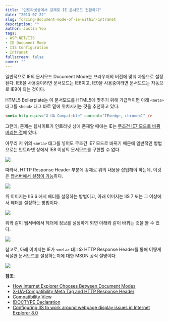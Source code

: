 ```yaml
---
title: "인트라넷상에서 강제로 IE 문서모드 전환하기"
date: "2013-07-22"
slug: forcing-document-mode-of-ie-within-intranet
description: ""
author: Justin Yoo
tags:
- ASP.NET/IIS
- IE Document Mode
- IIS Configuration
- Intranet
fullscreen: false
cover: ""
---
```


일반적으로 IE의 문서모드 Document Mode는 브라우저의 버전에 맞춰 자동으로 설정된다. IE8을 사용중이라면 문서모드는 IE8이고, IE9을 사용중이라면 문서모드는 자동으로 IE9이 되는 것이다.

HTML5 Boilerplate는 이 문서모드를 HTML5에 맞추기 위해 가급적이면 아래 `<meta>` 태그를 `<head>` 태그 바로 밑에 위치시키는 것을 추천하고 있다.

```html
<meta http-equiv="X-UA-Compatible" content="IE=edge, chrome=1" />

```

그런데, 문제는 웹사이트가 인트라넷 상에 존재할 때에는 IE는 [무조건 IE7 모드로 바꿔버리는 것](http://msdn.microsoft.com/en-us/library/ff955410(v=vs.110).aspx)에 있다.

아무리 저 위의 `<meta>` 태그를 넣어도 무조건 IE7 모드로 바뀌기 때문에 일반적인 방법으로는 인트라넷 상에서 IE8 이상의 문서모드를 구현할 수 없다.

![](http://media.tumblr.com/d24e849d4d383185bbe627a30c342c04/tumblr_inline_mqcc89h7T91qz4rgp.png)

따라서, HTTP Response Header 부분에 강제로 위의 내용을 삽입해야 하는데, 이것은 [웹서버에서 설정이 가능](http://blogs.msdn.com/b/mike/archive/2008/10/15/configuring-iis-to-work-around-webpage-display-issues-in-internet-explorer-8-0.aspx)하다.

![](http://media.tumblr.com/aca40c13578b78d801403a5ff123f9b0/tumblr_inline_mqccbpJK4l1qz4rgp.png)

위 이미지는 IIS 6 에서 헤더를 설정하는 방법이고, 아래 이미지는 IIS 7 또는 그 이상에서 헤더를 설정하는 방법이다.

![](http://media.tumblr.com/90d52fc10a98a3b507d06e876d4ee471/tumblr_inline_mqccd0Zs9F1qz4rgp.png)

위와 같이 웹서버에서 헤더에 정보를 설정하게 되면 아래와 같이 바뀌는 것을 볼 수 있다.

![](http://media.tumblr.com/d40a61775160633ecc5921702a98df46/tumblr_inline_mqcckjQ4vY1qz4rgp.png)

참고로, 아래 이미지는 IE가 `<meta>` 태그와 HTTP Response Header를 통해 어떻게 적절한 문서모드를 설정하는지에 대한 MSDN 공식 설명이다.

![](http://i.msdn.microsoft.com/dynimg/IC668677.jpg)

**참조**:

- [How Internet Explorer Chooses Between Document Modes](http://msdn.microsoft.com/en-us/library/ff405803(v=vs.110).aspx)
- [X-UA-Compatibility Meta Tag and HTTP Response Header](http://msdn.microsoft.com/en-us/library/ff955275(v=vs.110).aspx)
- [Compatibility View](http://msdn.microsoft.com/en-us/library/ff955410(v=vs.110).aspx)
- [!DOCTYPE Declaration](http://msdn.microsoft.com/en-us/library/ff955379(v=vs.110).aspx)
- [Configuring IIS to work around webpage display issues in Internet Explorer 8.0](http://blogs.msdn.com/b/mike/archive/2008/10/15/configuring-iis-to-work-around-webpage-display-issues-in-internet-explorer-8-0.aspx)
